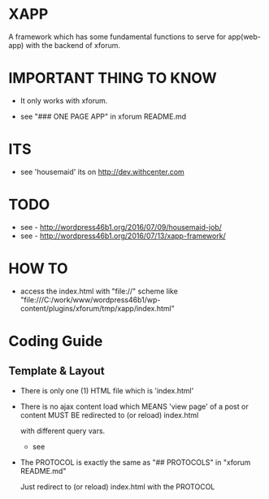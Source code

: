 # XAPP

A framework which has some fundamental functions to serve for app(web-app) with the backend of xforum. 


# IMPORTANT THING TO KNOW

* It only works with xforum.

* see "### ONE PAGE APP" in xforum README.md



# ITS

* see 'housemaid' its on http://dev.withcenter.com



# TODO

* see - http://wordpress46b1.org/2016/07/09/housemaid-job/
* see - http://wordpress46b1.org/2016/07/13/xapp-framework/


# HOW TO

* access the index.html with "file://" scheme like "file:///C:/work/www/wordpress46b1/wp-content/plugins/xforum/tmp/xapp/index.html"
 

# Coding Guide


## Template & Layout

* There is only one (1) HTML file which is 'index.html'

* There is no ajax content load which MEANS 'view page' of a post or content MUST BE redirected to (or reload) index.html

    with different query vars.
    
    * see


* The PROTOCOL is exactly the same as "## PROTOCOLS" in "xforum README.md"

    Just redirect to (or reload) index.html with the PROTOCOL




